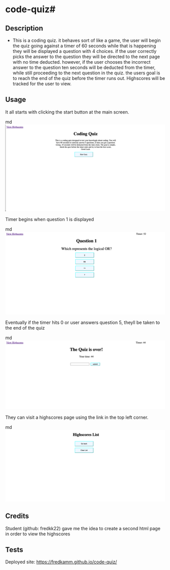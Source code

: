 # code-quiz#

## Description

- This is a coding quiz. it behaves sort of like a game, the user will begin the quiz going against a timer of 60 seconds while that is happening they will be displayed a question with 4 choices. if the user correctly picks the answer to the question they will be directed to the next page with no time deducted. however, if the user chooses the incorrect answer to the question ten seconds will be deducted from the timer, while still proceeding to the next question in the quiz. the users goal is to reach the end of the quiz before the timer runs out. Highscores will be tracked for the user to view.

## Usage

It all starts with clicking the start button at the main screen.

md![alt text](./assets/images/Screen%20Shot%202022-07-26%20at%208.07.57%20PM.png)

Timer begins when question 1 is displayed

md![alt text](./assets/images/Screen%20Shot%202022-07-26%20at%208.08.07%20PM.png)

Eventually if the timer hits 0 or user answers question 5, theyll be taken to the end of the quiz

md![alt text](./assets/images/Screen%20Shot%202022-07-26%20at%208.08.24%20PM.png)

They can visit a highscores page using the link in the top left corner.

md![alt text](./assets/images/Screen%20Shot%202022-07-26%20at%208.08.38%20PM.png)


## Credits
Student (github: fredkk22) gave me the idea to create a second html page in order to view the highscores

## Tests
Deployed site: https://fredkamm.github.io/code-quiz/